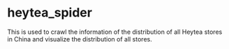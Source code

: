 # heytea_spider

This is used to crawl the information of the distribution of all Heytea stores in China and visualize the distribution of all stores. 
